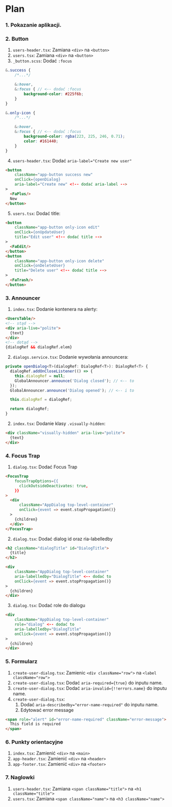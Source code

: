 # Plan

### 1. Pokazanie aplikacji.
### 2. Button
1. `users-header.tsx`: Zamiana `<div>` na `<button>`
2. `users.tsx`: Zamiana `<div>` na `<button>`
3. `_button.scss`: Dodać `:focus`
```scss
&.success {
    /*...*/

    &:hover,
    &:focus { // <-- dodać :focus
        background-color: #225f6b;
    }
}  

&.only-icon {
    /*...*/

    &:hover,
    &:focus { // <-- dodać :focus
        background-color: rgba(223, 225, 246, 0.71);
        color: #161440;
    }
}
```
    
4. `users-header.tsx`: Dodać `aria-label="Create new user"`
```html
<button
    className="app-button success new"
    onClick={openDialog}
    aria-label="Create new" <!-- dodać aria-label -->
>
  <FaPlus/>
  New
</button>
```
5. `users.tsx`: Dodać title:
```html
<button
    className="app-button only-icon edit"
    onClick={onUpdateUser}
    title="Edit user" <!-- dodać title -->
>
  <FaEdit/>
</button>
<button
    className="app-button only-icon delete"
    onClick={onDeleteUser}
    title="Delete user" <!-- dodać title -->
>
  <FaTrash/>
</button>
```

### 3. Announcer

1. `index.tsx`: Dodanie kontenera na alerty:
```html
<UsersTable/>
<!-- stąd -->
<div aria-live="polite">
  {text}
</div>
<!-- dotąd -->
{dialogRef && dialogRef.elem}
```

2. `dialogs.service.tsx`: Dodanie wywołania announcera:
```typescript
private openDialog<T>(dialogRef: DialogRef<T>): DialogRef<T> {
  dialogRef.addOnCloseListener(() => {
    this.dialogRef = null;
    GlobalAnnouncer.announce('Dialog closed'); // <-- to
  });
  GlobalAnnouncer.announce('Dialog opened'); // <-- i to

  this.dialogRef = dialogRef;

  return dialogRef;
}
```

2. `index.tsx`: Dodanie klasy `.visually-hidden`:
```html
<div className="visually-hidden" aria-live="polite">
  {text}
</div>
```

### 4. Focus Trap

1. `dialog.tsx`: Dodać Focus Trap
```html
<FocusTrap
    focusTrapOptions={{
      clickOutsideDeactivates: true,
    }}
>
  <div
      className="AppDialog top-level-container"
      onClick={event => event.stopPropagation()}
  >
    {children}
  </div>
</FocusTrap>
```

2. `dialog.tsx`: Dodać dialog id oraz ria-labelledby

```html
<h2 className="dialogTitle" id="DialogTitle">
  {title}
</h2>
```

```html
<div
    className="AppDialog top-level-container"
    aria-labelledby="DialogTitle" <-- dodać to
    onClick={event => event.stopPropagation()}
>
  {children}
</div>
```

3. `dialog.tsx`: Dodać role do dialogu
```html
<div
    className="AppDialog top-level-container"
    role="dialog" <-- dodać to
    aria-labelledby="DialogTitle" 
    onClick={event => event.stopPropagation()}
>
  {children}
</div>
```

### 5. Formularz

1. `create-user-dialog.tsx`: Zamienic `<div className="row">` na `<label className="row">`
2. `create-user-dialog.tsx`: Dodać `aria-required={true}` do inputu name.
3. `create-user-dialog.tsx`: Dodać `aria-invalid={!!errors.name}` do inputu name.
4. `create-user-dialog.tsx`: 
    1. Dodać `aria-describedby="error-name-required"` do inputu name.
    2. Edytować error message
```html
<span role="alert" id="error-name-required" className="error-message">
  This field is required
</span>
```    

### 6. Punkty orientacyjne

1. `index.tsx`: Zamienić `<div>` na `<main>`
2. `app-header.tsx`: Zamienić `<div>` na `<header>`
3. `app-footer.tsx`: Zamienić `<div>` na `<footer>`

### 7. Naglowki

1. `users-header.tsx`: Zamiana `<span className="title">` na `<h1 className="title">`
2. `users.tsx`: Zamiana `<span className="name">` na `<h3 className="name">`
